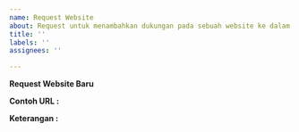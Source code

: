 ```yaml
---
name: Request Website
about: Request untuk menambahkan dukungan pada sebuah website ke dalam script
title: ''
labels: ''
assignees: ''

---
```


<!-- Sebelum membuat request issue silahkan lihat
https://github.com/reforget-id/AutoAllPage/blob/main/README.md#supported-sites 
https://github.com/reforget-id/AutoAllPage/blob/main/README.md#known-issues
untuk mengetahui website apa yang sudah didukung atau yang saat ini tidak dapat didukung oleh script -->

**Request Website Baru**

**Contoh URL :**
<!-- minimal dua url -->


**Keterangan :**
<!-- Jelaskan keterangan tambahan jika ada -->
